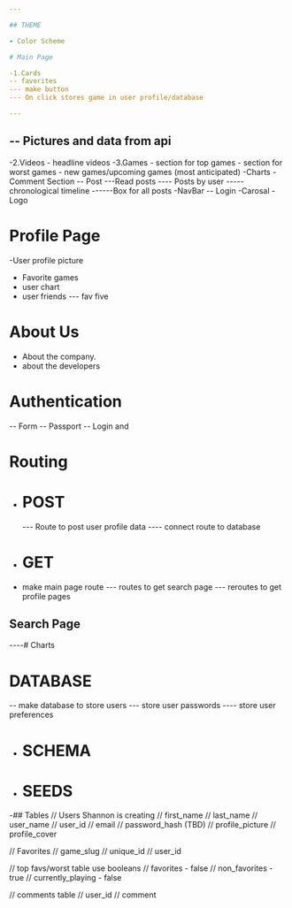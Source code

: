 ```yaml
---

## THEME

- Color Scheme

# Main Page

-1.Cards
-- favorites
--- make button
--- On click stores game in user profile/database

---
```


## -- Pictures and data from api

-2.Videos - headline videos
-3.Games - section for top games - section for worst games - new games/upcoming games (most anticipated)
-Charts
-Comment Section
-- Post
---Read posts
---- Posts by user
-----chronological timeline
------Box for all posts
-NavBar
-- Login
-Carosal
-Logo

# Profile Page

-User profile picture

- Favorite games
- user chart
- user friends
  --- fav five

# About Us

- About the company.
- about the developers

# Authentication

-- Form
-- Passport
-- Login and

# Routing

- # POST
  --- Route to post user profile data
  ---- connect route to database
- # GET
- make main page route
  --- routes to get search page
  --- reroutes to get profile pages

## Search Page

----# Charts

# DATABASE

-- make database to store users
--- store user passwords
---- store user preferences

- # SCHEMA
- # SEEDS


-## Tables
// Users
Shannon is creating
    // first_name
    // last_name
    // user_name
    // user_id
    // email
    // password_hash (TBD)
    // profile_picture
    // profile_cover

// Favorites
    // game_slug
    // unique_id
    // user_id

// top favs/worst table use booleans
    // favorites - false
    // non_favorites - true
    // currently_playing - false

// comments table
    // user_id
    // comment